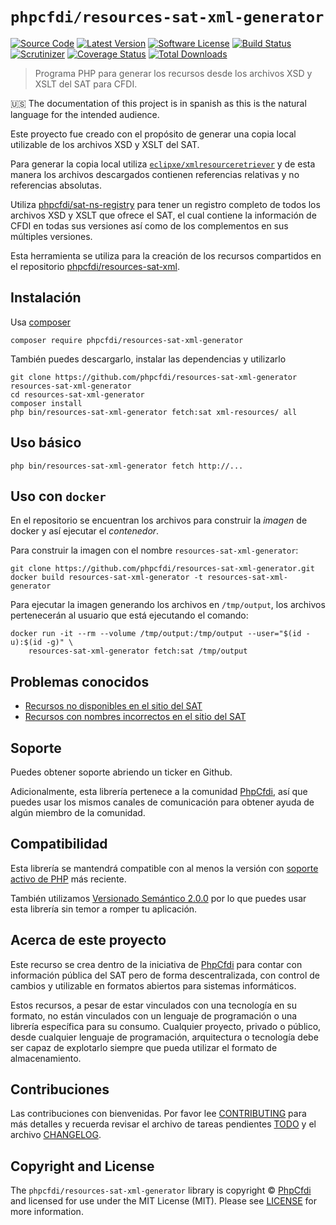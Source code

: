 # `phpcfdi/resources-sat-xml-generator`

[![Source Code][badge-source]][source]
[![Latest Version][badge-release]][release]
[![Software License][badge-license]][license]
[![Build Status][badge-build]][build]
[![Scrutinizer][badge-quality]][quality]
[![Coverage Status][badge-coverage]][coverage]
[![Total Downloads][badge-downloads]][downloads]

> Programa PHP para generar los recursos desde los archivos XSD y XSLT del SAT para CFDI.

:us: The documentation of this project is in spanish as this is the natural language for the intended audience.

Este proyecto fue creado con el propósito de generar una copia local utilizable de los archivos XSD y XSLT del SAT.

Para generar la copia local utiliza [`eclipxe/xmlresourceretriever`](https://github.com/eclipxe13/XmlResourceRetriever)
y de esta manera los archivos descargados contienen referencias relativas y no referencias absolutas.

Utiliza [phpcfdi/sat-ns-registry](https://github.com/phpcfdi/sat-ns-registry) para tener un registro completo de todos
los archivos XSD y XSLT que ofrece el SAT, el cual contiene la información de CFDI en todas sus versiones así como
de los complementos en sus múltiples versiones.

Esta herramienta se utiliza para la creación de los recursos compartidos en el repositorio
[phpcfdi/resources-sat-xml](https://github.com/phpcfdi/resources-sat-xml).

## Instalación

Usa [composer](https://getcomposer.org/)

```shell
composer require phpcfdi/resources-sat-xml-generator
```

También puedes descargarlo, instalar las dependencias y utilizarlo

```shell
git clone https://github.com/phpcfdi/resources-sat-xml-generator resources-sat-xml-generator
cd resources-sat-xml-generator
composer install
php bin/resources-sat-xml-generator fetch:sat xml-resources/ all
``` 

## Uso básico

```shell
php bin/resources-sat-xml-generator fetch http://...
```

## Uso con `docker`

En el repositorio se encuentran los archivos para construir la *imagen* de docker y así ejecutar el *contenedor*.

Para construir la imagen con el nombre `resources-sat-xml-generator`: 

```shell
git clone https://github.com/phpcfdi/resources-sat-xml-generator.git
docker build resources-sat-xml-generator -t resources-sat-xml-generator
```

Para ejecutar la imagen generando los archivos en `/tmp/output`,
los archivos pertenecerán al usuario que está ejecutando el comando:

```shell
docker run -it --rm --volume /tmp/output:/tmp/output --user="$(id -u):$(id -g)" \
    resources-sat-xml-generator fetch:sat /tmp/output
```

## Problemas conocidos

- [Recursos no disponibles en el sitio del SAT](docs/ISSUE_INCOMPLETOS.md)
- [Recursos con nombres incorrectos en el sitio del SAT](docs/ISSUE_RESOURCES_NAMES.md)

## Soporte

Puedes obtener soporte abriendo un ticker en Github.

Adicionalmente, esta librería pertenece a la comunidad [PhpCfdi](https://www.phpcfdi.com), así que puedes usar los
mismos canales de comunicación para obtener ayuda de algún miembro de la comunidad.

## Compatibilidad

Esta librería se mantendrá compatible con al menos la versión con
[soporte activo de PHP](https://www.php.net/supported-versions.php) más reciente.

También utilizamos [Versionado Semántico 2.0.0](docs/SEMVER.md) por lo que puedes usar esta librería
sin temor a romper tu aplicación.

## Acerca de este proyecto

Este recurso se crea dentro de la iniciativa de [PhpCfdi](https://www.phpcfdi.com) para contar con información pública del
SAT pero de forma descentralizada, con control de cambios y utilizable en formatos abiertos para sistemas informáticos.

Estos recursos, a pesar de estar vinculados con una tecnología en su formato, no están vinculados con un lenguaje
de programación o una librería específica para su consumo. Cualquier proyecto, privado o público, desde cualquier
lenguaje de programación, arquitectura o tecnología debe ser capaz de explotarlo siempre que pueda utilizar el
formato de almacenamiento.

## Contribuciones

Las contribuciones con bienvenidas. Por favor lee [CONTRIBUTING][] para más detalles
y recuerda revisar el archivo de tareas pendientes [TODO][] y el archivo [CHANGELOG][].

## Copyright and License

The `phpcfdi/resources-sat-xml-generator` library is copyright © [PhpCfdi](https://www.phpcfdi.com)
and licensed for use under the MIT License (MIT). Please see [LICENSE][] for more information.


[contributing]: https://github.com/phpcfdi/resources-sat-xml-generator/blob/main/CONTRIBUTING.md
[changelog]: https://github.com/phpcfdi/resources-sat-xml-generator/blob/main/docs/CHANGELOG.md
[todo]: https://github.com/phpcfdi/resources-sat-xml-generator/blob/main/docs/TODO.md

[source]: https://github.com/phpcfdi/resources-sat-xml-generator
[release]: https://github.com/phpcfdi/resources-sat-xml-generator/releases
[license]: https://github.com/phpcfdi/resources-sat-xml-generator/blob/main/LICENSE
[build]: https://github.com/phpcfdi/resources-sat-xml-generator/actions/workflows/build.yml?query=branch:main
[quality]: https://scrutinizer-ci.com/g/phpcfdi/resources-sat-xml-generator/
[coverage]: https://scrutinizer-ci.com/g/phpcfdi/resources-sat-xml-generator/code-structure/main/code-coverage
[downloads]: https://packagist.org/packages/phpcfdi/resources-sat-xml-generator

[badge-source]: http://img.shields.io/badge/source-phpcfdi/resources--sat--xml--generator-blue?style=flat-square
[badge-release]: https://img.shields.io/github/release/phpcfdi/resources-sat-xml-generator?style=flat-square
[badge-license]: https://img.shields.io/github/license/phpcfdi/resources-sat-xml-generator?style=flat-square
[badge-build]: https://img.shields.io/github/workflow/status/phpcfdi/resources-sat-xml-generator/build/main?style=flat-square
[badge-quality]: https://img.shields.io/scrutinizer/g/phpcfdi/resources-sat-xml-generator/main?style=flat-square
[badge-coverage]: https://img.shields.io/scrutinizer/coverage/g/phpcfdi/resources-sat-xml-generator/main?style=flat-square
[badge-downloads]: https://img.shields.io/packagist/dt/phpcfdi/resources-sat-xml-generator?style=flat-square
